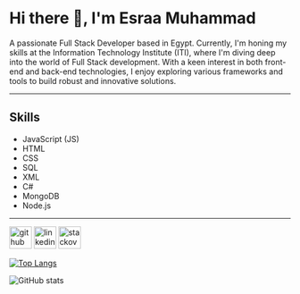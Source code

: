 # Hi there 👋, I'm Esraa Muhammad

A passionate Full Stack Developer based in Egypt. Currently, I'm honing my skills at the Information Technology Institute (ITI), where I'm diving deep into the world of Full Stack development. With a keen interest in both front-end and back-end technologies, I enjoy exploring various frameworks and tools to build robust and innovative solutions.

---

## Skills

- JavaScript (JS)
- HTML
- CSS
- SQL
- XML
- C#
- MongoDB
- Node.js

---

[<img src='https://cdn.jsdelivr.net/npm/simple-icons@3.0.1/icons/github.svg' alt='github' height='40'>](https://github.com/esraashabana)  [<img src='https://cdn.jsdelivr.net/npm/simple-icons@3.0.1/icons/linkedin.svg' alt='linkedin' height='40'>](https://www.linkedin.com/in/esraa-shabana/)  [<img src='https://cdn.jsdelivr.net/npm/simple-icons@3.0.1/icons/stackoverflow.svg' alt='stackoverflow' height='40'>](https://stackoverflow.com/users/23559933/esraamuh)  

[![Top Langs](https://github-readme-stats.vercel.app/api/top-langs/?username=esraashabana&layout=compact)](https://github.com/anuraghazra/github-readme-stats)

![GitHub stats](https://github-readme-stats.vercel.app/api?username=esraashabana&show_icons=true&count_private=true)





